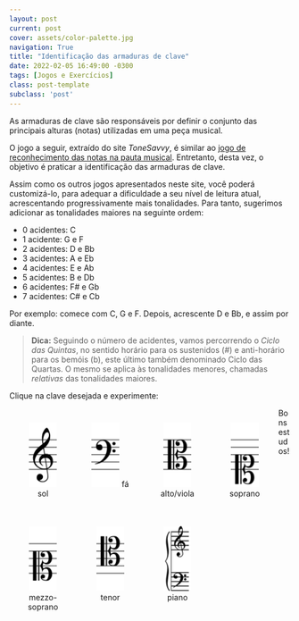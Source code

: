 ```yaml
---
layout: post
current: post
cover: assets/color-palette.jpg
navigation: True
title: "Identificação das armaduras de clave"
date: 2022-02-05 16:49:00 -0300
tags: [Jogos e Exercícios]
class: post-template
subclass: 'post'
---
```


<style> 
	.boxes{ 
	    width: 14%; 
	    float: left;
        padding: 25px;
        text-align: center;
	} 
</style> 

As armaduras de clave são responsáveis por definir o conjunto das principais alturas (notas) utilizadas em uma peça musical.

O jogo a seguir, extraído do site *ToneSavvy*, é similar ao [jogo de reconhecimento das notas na pauta musical](tonesavvy-pauta.html). Entretanto, desta vez, o objetivo é praticar a identificação das armaduras de clave.

Assim como os outros jogos apresentados neste site, você poderá customizá-lo, para adequar a dificuldade a seu nível de leitura atual, acrescentando progressivamente mais tonalidades. Para tanto, sugerimos adicionar as tonalidades maiores na seguinte ordem:

- 0 acidentes: C
- 1 acidente: G e F
- 2 acidentes: D e Bb
- 3 acidentes: A e Eb
- 4 acidentes: E e Ab
- 5 acidentes: B e Db
- 6 acidentes: F# e Gb
- 7 acidentes: C# e Cb

Por exemplo: comece com C, G e F. Depois, acrescente D e Bb, e assim por diante.

>**Dica:** Seguindo o número de acidentes, vamos percorrendo o *Ciclo das Quintas*, no sentido horário para os sustenidos (#) e anti-horário para os bemóis (b), este último também denominado Ciclo das Quartas. O mesmo se aplica às tonalidades menores, chamadas *relativas* das tonalidades maiores.

Clique na clave desejada e experimente:

<div>
    <div class="boxes">
        <a href="https://tonesavvy.com/music-practice-exercise/11/key-signature-treble-identification-game">
        <img src="assets/clefs-treble.png" alt="snapshot" width="50"></a>
        sol
    </div>
    <div class="boxes">
        <a href="https://tonesavvy.com/music-practice-exercise/224/key-signature-bass-identification-game">
        <img src="assets/clefs-bass.png" alt="snapshot" width="50"></a>
        fá
    </div>
    <div class="boxes">
        <a href="https://tonesavvy.com/music-practice-exercise/225/key-signature-alto-viola-identification-game">
        <img src="assets/clefs-alto.png" alt="snapshot" width="50"></a>
        alto/viola
    </div>
    <div class="boxes">
        <a href="https://tonesavvy.com/music-practice-exercise/262/key-signature-soprano-identification-game">
        <img src="assets/clefs-soprano.png" alt="snapshot" width="50"></a>
        soprano
    </div>
    <div class="boxes">
        <a href="https://tonesavvy.com/music-practice-exercise/263/key-signature-mezzo-soprano-identification-game">
        <img src="assets/clefs-mezzo-soprano.png" alt="snapshot" width="50"></a>
        mezzo-soprano
    </div>
    <div class="boxes">
        <a href="https://tonesavvy.com/music-practice-exercise/264/key-signature-tenor-identification-game">
        <img src="assets/clefs-tenor.png" alt="snapshot" width="50"></a>
        tenor
    </div>
    <div class="boxes">
        <a href="https://tonesavvy.com/music-practice-exercise/265/key-signature-grand-staff-identification-game">
        <img src="assets/clefs-grand-staff.png" alt="snapshot" width="50"></a>
        piano
    </div>
</div>

Bons estudos!